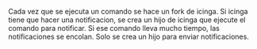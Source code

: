 Cada vez que se ejecuta un comando se hace un fork de icinga.
Si icinga tiene que hacer una notificacion, se crea un hijo de icinga que ejecute el comando para notificar.
Si ese comando lleva mucho tiempo, las notificaciones se encolan. Solo se crea un hijo para enviar notificaciones.
